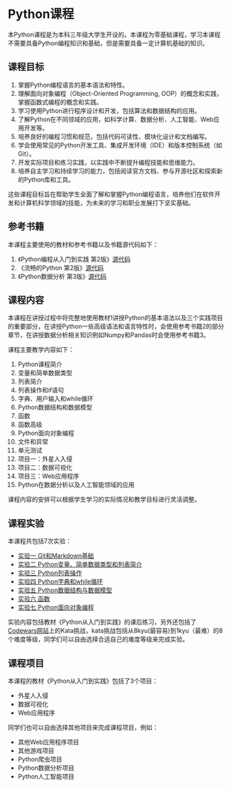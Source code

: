 # Python课程

本Python课程是为本科三年级大学生开设的。本课程为零基础课程，学习本课程不需要具备Python编程知识和基础，但是需要具备一定计算机基础的知识。

## 课程目标

1. 掌握Python编程语言的基本语法和特性。
2. 理解面向对象编程（Object-Oriented Programming, OOP）的概念和实践，掌握函数式编程的概念和实践。
3. 学习使用Python进行程序设计和开发，包括算法和数据结构的应用。
4. 了解Python在不同领域的应用，如科学计算、数据分析、人工智能、Web应用开发等。
5. 培养良好的编程习惯和规范，包括代码可读性、模块化设计和文档编写。
6. 学会使用常见的Python开发工具、集成开发环境（IDE）和版本控制系统（如Git）。
7. 开发实际项目和练习实践，以实践中不断提升编程技能和思维能力。
8. 培养自主学习和持续学习的能力，包括阅读官方文档、参与开源社区和探索新的Python库和工具。

这些课程目标旨在帮助学生全面了解和掌握Python编程语言，培养他们在软件开发和计算机科学领域的技能，为未来的学习和职业发展打下坚实基础。

## 参考书籍

本课程主要使用的教材和参考书籍以及书籍源代码如下：

1. 《Python编程从入门到实践 第2版》[源代码](https://github.com/ehmatthes/pcc_2e)
2. 《流畅的Python 第2版》[源代码](https://github.com/ehmatthes/pcc_2e)
3. 《Python数据分析 第3版》[源代码](https://github.com/wesm/pydata-book)

## 课程内容

本课程在讲授过程中将完整地使用教材1讲授Python的基本语法以及三个实践项目的重要部分，在讲授Python一些高级语法和语言特性时，会使用参考书籍2的部分章节，在讲授数据分析相关知识例如Numpy和Pandas时会使用参考书籍3。

课程主要教学内容如下：

1. Python课程简介
2. 变量和简单数据类型
3. 列表简介
4. 列表操作和if语句
5. 字典、用户输入和while循环
6. Python数据结构和数据模型
7. 函数
8. 函数高级
9. Python面向对象编程
10. 文件和异常
11. 单元测试
12. 项目一：外星人入侵
13. 项目二：数据可视化
14. 项目三：Web应用程序
15. Python在数据分析以及人工智能领域的应用

课程内容的安排可以根据学生学习的实际情况和教学目标进行灵活调整。

## 课程实验

本课程共包括7次实验：

- [实验一 Git和Markdown基础](./Experiments/experiment1.md)
- [实验二 Python变量、简单数据类型和列表简介](./Experiments/experiment2.md)
- [实验三 Python列表操作](./Experiments/experiment3.md)
- [实验四 Python字典和while循环](./Experiments/experiment4.md)
- [实验五 Python数据结构与数据模型](./Experiments/experiment5.md)
- [实验六 函数](./Experiments/experiment6.md)
- [实验七 Python面向对象编程](./Experiments/experiment7.md)

实验内容包括教材《Python从入门到实践》的课后练习，另外还包括了[Codewars网站](https://www.codewars.com)上的Kata挑战，kata挑战包括从8kyu(最容易)到1kyu（最难）的8个难度等级，同学们可以自由选择合适自己的难度等级来完成实验。

## 课程项目

本课程的教材《Python从入门到实践》包括了3个项目：

- 外星人入侵
- 数据可视化
- Web应用程序

同学们也可以自由选择其他项目来完成课程项目，例如：

- 其他Web应用程序项目
- 其他游戏项目
- Python爬虫项目
- Python数据分析项目
- Python人工智能项目

